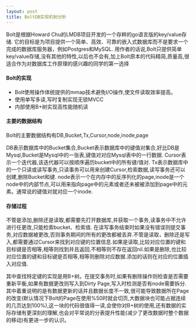 ```yaml
---
layout: post
title: BoltDB实现机制分析
---
```


Bolt是根据Howard Chu的LMDB项目开发的一个存粹的go语言版的key/value存储.
它的目标是为项目提供一个简单、高效、可靠的嵌入式数据库而不是要求一个完成的数据库服务器，例如Postgres和MySQL.
用作者的话说,Bolt只提供简单key/value存储,没有其他的特性,以后也不会有,加上Bolt原本的代码精简,质量高,很适合作为对数据库工作原理的感兴趣的同学的第一选择

#### Bolt的实现
* Bolt使用操作体统提供的mmap技术避免I/O操作,使文件读取效率提高。
* 使用单写多读,写时复制实现无锁MVCC
* 内部使用B+树实现高性能随机读

#### 主要的数据结构
Bolt的主要数据结构有DB,Bucket,Tx,Cursor,node,inode,page

DB表示数据库中的Bucket集合,Bucket表示数据库中的键值对集合,好比DB是Mysql,Bucket是Mysql中的一张表,键值对对应Mysql表中的一行数据. Cursor表示一个迭代器,该迭代器可以按顺序遍历bucket中的所有键/值对. Tx表示数据库中的一个只读或读写事务,只读事务可以用来创建Cursor,检索数据,读写事务还可以创建,删除Bucket和键. node表示一个在内存中的反序列化的page,inode是一个node中的内部节点,可以用来指向page中的元素或者还未被被添加到page中的元素。通常说的键值对就对应一个inode.

#### 存储过程
不管是添加,删除还是读取,都需要先打开数据库,并获取一个事务,读事务中不允许进行任更改,只能检索bucket、检索值. 在读写事务结束时如果没有错误则提交事务,对应数据被更改,否则事务期间的所有的更改都被丢弃.不管是读取，删除还是写入,都需要通过Cursor来找到对应键的位置信息.如果是读取,比较对应位置的键和目标键是否相等,相等则找到并且返回,不相等则不存在返回nil.如果是删除,也比较对应位置的键和目标键是否相等,相等则删除对应数据.添加的话则在对应的位置插入对应值.

其中查找特定键的实现是用B+树。在提交事务时,如果有删除操作则检查是否需要重新平衡,如果有数据更改则写入到Dirty Page,写入时检测是否有node需要拆分.其中着重说明的是有数据更新的话并且数据长度不一致,很可能导致数据所在Page的改变(默认情况下Bolt的Page在使用%50时就会切页,大数据块也可能占据连续的几页达到100%),这一块的代码很值得一读,会使你对B+树的使用,还有数据的实际存储有更深刻的理解,也会对平常说的分表提升性能(减少了更改数据时整个数据的移动)有更进一步的认识。




